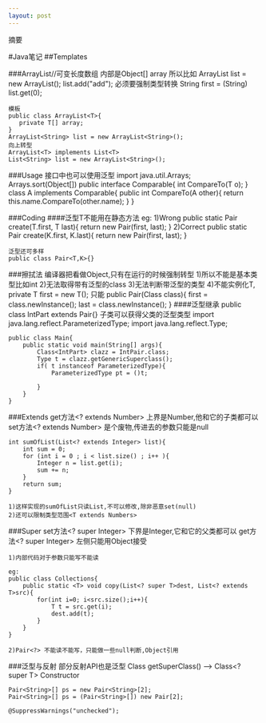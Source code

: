 ```yaml
---
layout: post
---
```


摘要
<!--more-->
<!-- CreateTime:2020/6/24 21:21:21 -->


<div id="toc"></div>

#Java笔记
##Templates

###ArrayList//可变长度数组
    内部是Object[] array
    所以比如
    ArrayList list = new ArrayList();
    list.add("add");
    必须要强制类型转换
    String first = (String) list.get(0);

    模板 
    public class ArrayList<T>{
       private T[] array;
    }
    ArrayList<String> list = new ArrayList<String>();
    向上转型
    ArrayList<T> implements List<T>
    List<String> list = new ArrayList<String>();

###Usage
    接口中也可以使用泛型
    import java.util.Arrays;
    Arrays.sort(Object[])
    public interface Comparable<T>{
        int CompareTo(T o);
    }
    class A implements Comparable<A>{
        public int CompareTo(A other){
            return this.name.CompareTo(other.name);
        }
    }

###Coding
    ####泛型T不能用在静态方法
    eg:
    1)Wrong
    public static Pair<T> create(T.first, T last){
        return new Pair<T>(first, last);
    }
    2)Correct
    public static <K> Pair<K> create(K.first, K.last){
        return new Pair<K>(first, last);
    }
 
    泛型还可多样
    public class Pair<T,K>{}

###擦拭法
    编译器把<T>看做Object,只有在运行的时候强制转型
    1)所以<T>不能是基本类型比如int
    2)无法取得带有泛型的class
    3)无法判断带泛型的类型
    4)不能实例化T, private T first = new T();
        只能
        public Pair(Class<T> class){
            first = class.newInstance();
            last = class.newInstance();
        }
    ####泛型继承
    public class IntPart extends Pair<Integer>{}
    子类可以获得父类的泛型类型
    import java.lang.reflect.ParameterizedType;
    import java.lang.reflect.Type;

    public class Main{
        public static void main(String[] args){
            Class<IntPart> clazz = IntPair.class;
            Type t = clazz.getGenericSuperclass();
            if( t instanceof ParameterizedType){
                ParameterizedType pt = ()t;

            }
        }
    }

###Extends
    get方法<? extends Number> 上界是Number,他和它的子类都可以
    set方法<? extends Number> 是个废物,传进去的参数只能是null

    int sumOfList(List<? extends Integer> list){
        int sum = 0;
        for (int i = 0 ; i < list.size() ; i++ ){
            Integer n = list.get(i);
            sum += n;
        }
        return sum;
    }

    1)这样实现的sumOfList只读List,不可以修改,除非恶意set(null)
    2)还可以限制类型范围<T extends Numbers>

###Super
    set方法<? super Integer> 下界是Integer,它和它的父类都可以
    get方法<? super Integer> 左侧只能用Object接受
    
    1)内部代码对于参数只能写不能读

    eg:
    public class Collections{
        public static <T> void copy(List<? super T>dest, List<? extends T>src){
            for(int i=0; i<src.size();i++){
                T t = src.get(i);
                dest.add(t);
            }
        }
    }

    2)Pair<?> 不能读不能写，只能做一些null判断,Object引用

###泛型与反射
    部分反射API也是泛型
    Class<T>
    getSuperClass() --> Class<? super T>
    Constructor<T>

    Pair<String>[] ps = new Pair<String>[2];
    Pair<String>[] ps = (Pair<String>[]) new Pair[2];

    @SuppressWarnings("unchecked");


